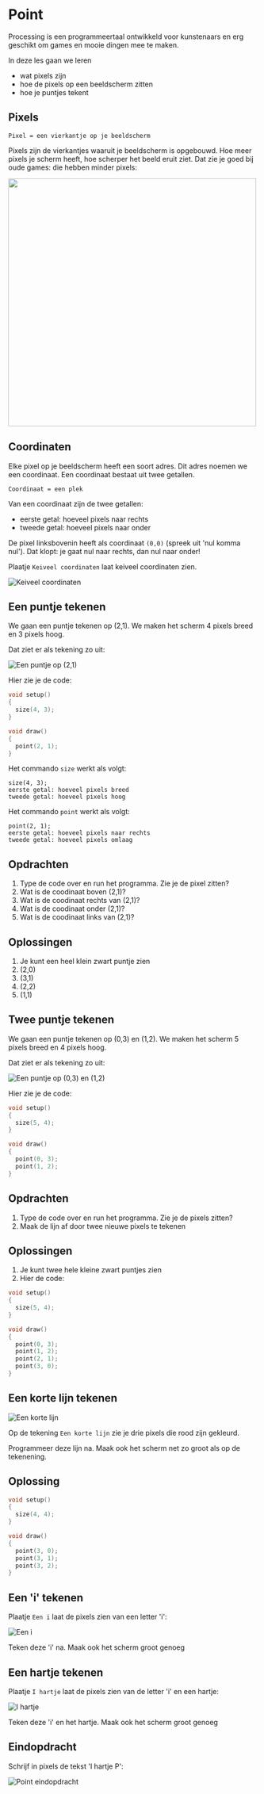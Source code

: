 # Point

Processing is een programmeertaal ontwikkeld voor kunstenaars
en erg geschikt om games en mooie dingen mee te maken.

In deze les gaan we leren 

 * wat pixels zijn
 * hoe de pixels op een beeldscherm zitten
 * hoe je puntjes tekent

## Pixels

```
Pixel = een vierkantje op je beeldscherm
```

Pixels zijn de vierkantjes waaruit je beeldscherm is opgebouwd.
Hoe meer pixels je scherm heeft, hoe scherper het beeld eruit ziet.
Dat zie je goed bij oude games: die hebben minder pixels:

<img src="NES_Super_Mario_Bros.png" width=500 height=500></img>

## Coordinaten

Elke pixel op je beeldscherm heeft een soort adres. Dit
adres noemen we een coordinaat. Een coordinaat bestaat uit
twee getallen. 

```
Coordinaat = een plek
```

Van een coordinaat zijn de twee getallen:

 * eerste getal: hoeveel pixels naar rechts
 * tweede getal: hoeveel pixels naar onder

De pixel linksbovenin heeft als coordinaat `(0,0)` (spreek uit 'nul komma nul').
Dat klopt: je gaat nul naar rechts, dan nul naar onder!

Plaatje `Keiveel coordinaten` laat keiveel coordinaten zien.

![Keiveel coordinaten](PointPixelCoordinaten.png)

## Een puntje tekenen

We gaan een puntje tekenen op (2,1). We maken het scherm 4 pixels breed en 3 pixels hoog.

Dat ziet er als tekening zo uit:

![Een puntje op (2,1)](PointPixelCoordinaten_2_1.png)

Hier zie je de code:


```c++
void setup()
{
  size(4, 3);
}

void draw()
{
  point(2, 1);
}
```

Het commando `size` werkt als volgt:

```
size(4, 3);
eerste getal: hoeveel pixels breed
tweede getal: hoeveel pixels hoog
```

Het commando `point` werkt als volgt:

```
point(2, 1);
eerste getal: hoeveel pixels naar rechts
tweede getal: hoeveel pixels omlaag
```

## Opdrachten

 1. Type de code over en run het programma. Zie je de pixel zitten?
 2. Wat is de coodinaat boven (2,1)?
 3. Wat is de coodinaat rechts van (2,1)?
 4. Wat is de coodinaat onder (2,1)?
 5. Wat is de coodinaat links van (2,1)?

## Oplossingen

 1. Je kunt een heel klein zwart puntje zien
 2. (2,0)
 3. (3,1)
 4. (2,2)
 5. (1,1)

## Twee puntje tekenen

We gaan een puntje tekenen op (0,3) en (1,2). We maken het scherm 5 pixels breed en 4 pixels hoog.

Dat ziet er als tekening zo uit:

![Een puntje op (0,3) en (1,2)](PointPixelCoordinaten_0_3_1_2.png)

Hier zie je de code:


```c++
void setup()
{
  size(5, 4);
}

void draw()
{
  point(0, 3);
  point(1, 2);
}
```

## Opdrachten

 1. Type de code over en run het programma. Zie je de pixels zitten?
 2. Maak de lijn af door twee nieuwe pixels te tekenen

## Oplossingen

 1. Je kunt twee hele kleine zwart puntjes zien
 2. Hier de code:

```c++
void setup()
{
  size(5, 4);
}

void draw()
{
  point(0, 3);
  point(1, 2);
  point(2, 1);
  point(3, 0);
}
```

## Een korte lijn tekenen

![Een korte lijn](PointPixelCoordinatenKorteLijn.png)

Op de tekening `Een korte lijn` zie je drie pixels die rood zijn gekleurd.

Programmeer deze lijn na. Maak ook het scherm net zo groot als op de tekenening.

## Oplossing

```c++
void setup()
{
  size(4, 4);
}

void draw()
{
  point(3, 0);
  point(3, 1);
  point(3, 2);
}
```

## Een 'i' tekenen

Plaatje `Een i` laat de pixels zien van een letter 'i':

![Een i](PointPixelCoordinatenI.png)

Teken deze 'i' na. Maak ook het scherm groot genoeg

## Een hartje tekenen

Plaatje `I hartje` laat de pixels zien van de letter 'i' en een hartje:
 
![I hartje](PointPixelCoordinatenIhartje.png)

Teken deze 'i' en het hartje. Maak ook het scherm groot genoeg

## Eindopdracht

Schrijf in pixels de tekst 'I hartje P':

![Point eindopdracht](PointPixelCoordinatenIhartjeP.png)
